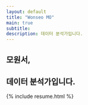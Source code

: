 ```yaml
---
layout: default
title: "Wonseo MO"
main: true
subtitle:
description: 데이터 분석가입니다.
---
```

<div class="intro-animation">
<section class="explanation">
    <h1 class="intro">
    모원서,
    </h1>
    <h1 class="intro">데이터 분석가입니다.
    </h1>
</section>
</div>
{% include resume.html %}
